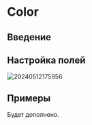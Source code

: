 # Color

## Введение

## Настройка полей

![20240512175956](https://static-docs.nocobase.com/20240512175956.png)

## Примеры

Будет дополнено.